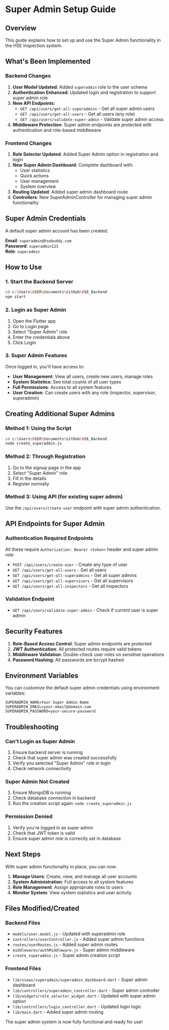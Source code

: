 # Super Admin Setup Guide

## Overview
This guide explains how to set up and use the Super Admin functionality in the HSE Inspection system.

## What's Been Implemented

### Backend Changes
1. **User Model Updated**: Added `superadmin` role to the user schema
2. **Authentication Enhanced**: Updated login and registration to support super admin role
3. **New API Endpoints**:
   - `GET /api/users/get-all-superadmins` - Get all super admin users
   - `GET /api/users/get-all-users` - Get all users (any role)
   - `GET /api/users/validate-super-admin` - Validate super admin access
4. **Middleware Protection**: Super admin endpoints are protected with authentication and role-based middleware

### Frontend Changes
1. **Role Selector Updated**: Added Super Admin option in registration and login
2. **New Super Admin Dashboard**: Complete dashboard with:
   - User statistics
   - Quick actions
   - User management
   - System overview
3. **Routing Updated**: Added super admin dashboard route
4. **Controllers**: New SuperAdminController for managing super admin functionality

## Super Admin Credentials

A default super admin account has been created:

**Email**: `superadmin@hsebuddy.com`  
**Password**: `superadmin123`  
**Role**: `superadmin`

## How to Use

### 1. Start the Backend Server
```bash
cd c:\Users\USER\Documents\GitHub\HSE_Backend
npm start
```

### 2. Login as Super Admin
1. Open the Flutter app
2. Go to Login page
3. Select "Super Admin" role
4. Enter the credentials above
5. Click Login

### 3. Super Admin Features
Once logged in, you'll have access to:

- **User Management**: View all users, create new users, manage roles
- **System Statistics**: See total counts of all user types
- **Full Permissions**: Access to all system features
- **User Creation**: Can create users with any role (inspector, supervisor, superadmin)

## Creating Additional Super Admins

### Method 1: Using the Script
```bash
cd c:\Users\USER\Documents\GitHub\HSE_Backend
node create_superadmin.js
```

### Method 2: Through Registration
1. Go to the signup page in the app
2. Select "Super Admin" role
3. Fill in the details
4. Register normally

### Method 3: Using API (for existing super admin)
Use the `/api/users/create-user` endpoint with super admin authentication.

## API Endpoints for Super Admin

### Authentication Required Endpoints
All these require `Authorization: Bearer <token>` header and super admin role:

- `POST /api/users/create-user` - Create any type of user
- `GET /api/users/get-all-users` - Get all users
- `GET /api/users/get-all-superadmins` - Get all super admins
- `GET /api/users/get-all-supervisors` - Get all supervisors  
- `GET /api/users/get-all-inspectors` - Get all inspectors

### Validation Endpoint
- `GET /api/users/validate-super-admin` - Check if current user is super admin

## Security Features

1. **Role-Based Access Control**: Super admin endpoints are protected
2. **JWT Authentication**: All protected routes require valid tokens
3. **Middleware Validation**: Double-check user roles on sensitive operations
4. **Password Hashing**: All passwords are bcrypt hashed

## Environment Variables

You can customize the default super admin credentials using environment variables:

```env
SUPERADMIN_NAME=Your Super Admin Name
SUPERADMIN_EMAIL=your-email@domain.com
SUPERADMIN_PASSWORD=your-secure-password
```

## Troubleshooting

### Can't Login as Super Admin
1. Ensure backend server is running
2. Check that super admin was created successfully
3. Verify you selected "Super Admin" role in login
4. Check network connectivity

### Super Admin Not Created
1. Ensure MongoDB is running
2. Check database connection in backend
3. Run the creation script again: `node create_superadmin.js`

### Permission Denied
1. Verify you're logged in as super admin
2. Check that JWT token is valid
3. Ensure super admin role is correctly set in database

## Next Steps

With super admin functionality in place, you can now:

1. **Manage Users**: Create, view, and manage all user accounts
2. **System Administration**: Full access to all system features
3. **Role Management**: Assign appropriate roles to users
4. **Monitor System**: View system statistics and user activity

## Files Modified/Created

### Backend Files
- `models/user.model.js` - Updated with superadmin role
- `controllers/userController.js` - Added super admin functions
- `routes/userRoutes.js` - Added super admin routes
- `middlewares/authMiddleware.js` - Super admin middleware
- `create_superadmin.js` - Super admin creation script

### Frontend Files
- `lib/views/superadmin/superadmin_dashboard.dart` - Super admin dashboard
- `lib/controllers/superadmin_controller.dart` - Super admin controller
- `lib/widgets/role_selector_widget.dart` - Updated with super admin option
- `lib/controllers/login_controller.dart` - Updated login logic
- `lib/main.dart` - Added super admin routing

The super admin system is now fully functional and ready for use!
